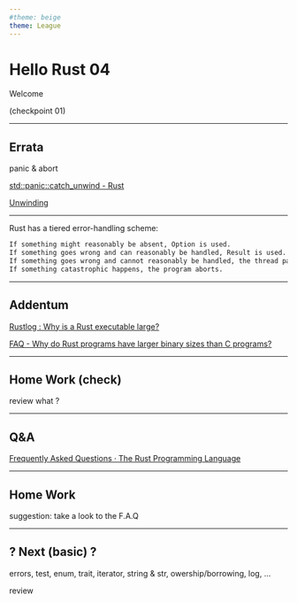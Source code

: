 ```yaml
---
#theme: beige
theme: League
---
```

# Hello Rust 04

Welcome

(checkpoint 01)

---

## Errata

  panic & abort

[std::panic::catch_unwind - Rust](https://doc.rust-lang.org/std/panic/fn.catch_unwind.html)

[Unwinding](https://doc.rust-lang.org/nomicon/unwinding.html#unwinding)

---

Rust has a tiered error-handling scheme:

```txt
If something might reasonably be absent, Option is used.
If something goes wrong and can reasonably be handled, Result is used.
If something goes wrong and cannot reasonably be handled, the thread panics.
If something catastrophic happens, the program aborts.
```

---

## Addentum

[Rustlog : Why is a Rust executable large?](https://lifthrasiir.github.io/rustlog/why-is-a-rust-executable-large.html)

[FAQ - Why do Rust programs have larger binary sizes than C programs?](https://www.rust-lang.org/en-US/faq.html#why-do-rust-programs-have-larger-binary-sizes-than-C-programs)

---

## Home Work (check)

review what ?

---

## Q&A

[Frequently Asked Questions · The Rust Programming Language](https://www.rust-lang.org/en-US/faq.html)

---

## Home Work

suggestion: take a look to the F.A.Q

---

## ? Next (basic) ?

errors, test, enum, trait, iterator, string & str, owership/borrowing, log, ...

review
